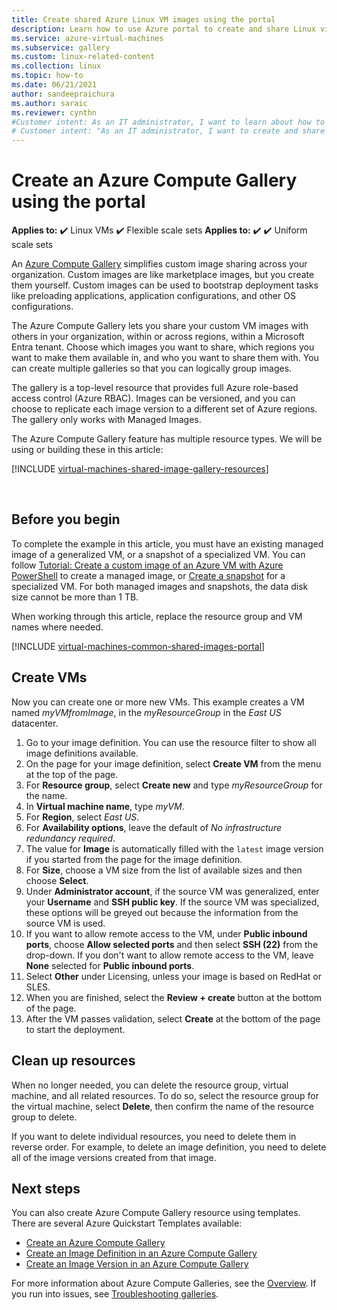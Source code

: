 ```yaml
---
title: Create shared Azure Linux VM images using the portal
description: Learn how to use Azure portal to create and share Linux virtual machine images.
ms.service: azure-virtual-machines
ms.subservice: gallery
ms.custom: linux-related-content
ms.collection: linux
ms.topic: how-to
ms.date: 06/21/2021
author: sandeepraichura
ms.author: saraic
ms.reviewer: cynthn
#Customer intent: As an IT administrator, I want to learn about how to create shared VM images to minimize the number of post-deployment configuration tasks.
# Customer intent: "As an IT administrator, I want to create and share custom Linux VM images using the portal, so that I can streamline deployments and minimize post-deployment configuration tasks across my organization."
---
```


# Create an Azure Compute Gallery using the portal

**Applies to:** :heavy_check_mark: Linux VMs :heavy_check_mark: Flexible scale sets **Applies to:** :heavy_check_mark: :heavy_check_mark: Uniform scale sets 

An [Azure Compute Gallery](../shared-image-galleries.md) simplifies custom image sharing across your organization. Custom images are like marketplace images, but you create them yourself. Custom images can be used to bootstrap deployment tasks like preloading applications, application configurations, and other OS configurations. 

The Azure Compute Gallery lets you share your custom VM images with others in your organization, within or across regions, within a Microsoft Entra tenant. Choose which images you want to share, which regions you want to make them available in, and who you want to share them with. You can create multiple galleries so that you can logically group images. 

The gallery is a top-level resource that provides full Azure role-based access control (Azure RBAC). Images can be versioned, and you can choose to replicate each image version to a different set of Azure regions. The gallery only works with Managed Images.

The Azure Compute Gallery feature has multiple resource types. We will be using or building these in this article:


[!INCLUDE [virtual-machines-shared-image-gallery-resources](../includes/virtual-machines-shared-image-gallery-resources.md)]

<br>


## Before you begin

To complete the example in this article, you must have an existing managed image of a generalized VM, or a snapshot of a specialized VM. You can follow [Tutorial: Create a custom image of an Azure VM with Azure PowerShell](tutorial-custom-images.md) to create a managed image, or [Create a snapshot](../windows/snapshot-copy-managed-disk.md) for a specialized VM. For both managed images and snapshots, the data disk size cannot be more than 1 TB.

When working through this article, replace the resource group and VM names where needed.

 
[!INCLUDE [virtual-machines-common-shared-images-portal](../includes/virtual-machines-common-shared-images-portal.md)]

## Create VMs 

Now you can create one or more new VMs. This example creates a VM named *myVMfromImage*, in the *myResourceGroup* in the *East US* datacenter.

1. Go to your image definition. You can use the resource filter to show all image definitions available.
1. On the page for your image definition, select **Create VM** from the menu at the top of the page.
1. For **Resource group**, select **Create new** and type *myResourceGroup* for the name.
1. In **Virtual machine name**, type *myVM*.
1. For **Region**, select *East US*.
1. For **Availability options**, leave the default of *No infrastructure redundancy required*.
1. The value for **Image** is automatically filled with the `latest` image version if you started from the page for the image definition.
1. For **Size**, choose a VM size from the list of available sizes and then choose **Select**.
1. Under **Administrator account**, if the source VM was generalized, enter your **Username** and **SSH public key**. If the source VM was specialized, these options will be greyed out because the information from the source VM is used.
1. If you want to allow remote access to the VM, under **Public inbound ports**, choose **Allow selected ports** and then select **SSH (22)** from the drop-down. If you don't want to allow remote access to the VM, leave **None** selected for **Public inbound ports**.
1. Select **Other** under Licensing, unless your image is based on RedHat or SLES.
1. When you are finished, select the **Review + create** button at the bottom of the page.
1. After the VM passes validation, select **Create** at the bottom of the page to start the deployment.


## Clean up resources

When no longer needed, you can delete the resource group, virtual machine, and all related resources. To do so, select the resource group for the virtual machine, select **Delete**, then confirm the name of the resource group to delete.

If you want to delete individual resources, you need to delete them in reverse order. For example, to delete an image definition, you need to delete all of the image versions created from that image.

## Next steps

You can also create Azure Compute Gallery resource using templates. There are several Azure Quickstart Templates available: 

- [Create an Azure Compute Gallery](https://azure.microsoft.com/resources/templates/sig-create/)
- [Create an Image Definition in an Azure Compute Gallery](https://azure.microsoft.com/resources/templates/sig-image-definition-create/)
- [Create an Image Version in an Azure Compute Gallery](https://azure.microsoft.com/resources/templates/sig-image-version-create/)

For more information about Azure Compute Galleries, see the [Overview](../shared-image-galleries.md). If you run into issues, see [Troubleshooting galleries](../troubleshooting-shared-images.md).
